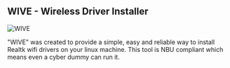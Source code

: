 ## WIVE - Wireless Driver Installer 

![WIVE](https://user-images.githubusercontent.com/86202527/122684071-eccbc480-d1f2-11eb-8e84-30b457aedc66.png)



"WIVE" was created to provide a simple, easy and reliable way to install Realtk wifi drivers on your linux machine. This tool is NBU compliant which means even a cyber dummy can run it. 



